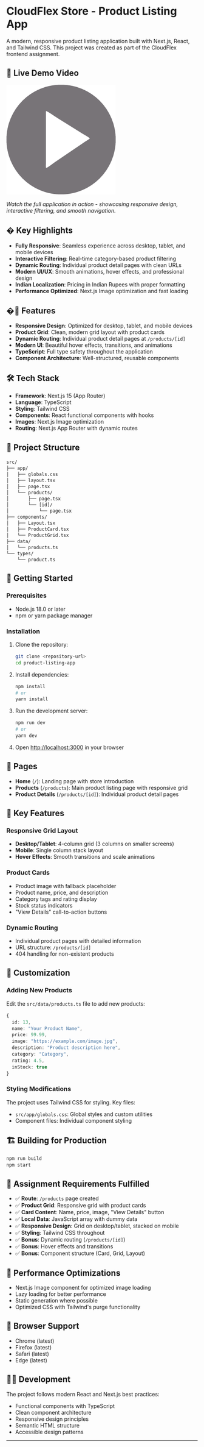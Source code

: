 # CloudFlex Store - Product Listing App

A modern, responsive product listing application built with Next.js, React, and Tailwind CSS. This project was created as part of the CloudFlex frontend assignment.

## 🎥 Live Demo Video

[![Demo Video](https://raw.githubusercontent.com/github/explore/main/topics/video/video.png)](https://github.com/Harihara04sudhan/product-listing-app/blob/main/demo-video.mp4)

*Watch the full application in action - showcasing responsive design, interactive filtering, and smooth navigation.*

## � Key Highlights

- **Fully Responsive**: Seamless experience across desktop, tablet, and mobile devices
- **Interactive Filtering**: Real-time category-based product filtering
- **Dynamic Routing**: Individual product detail pages with clean URLs
- **Modern UI/UX**: Smooth animations, hover effects, and professional design
- **Indian Localization**: Pricing in Indian Rupees with proper formatting
- **Performance Optimized**: Next.js Image optimization and fast loading

## �🚀 Features

- **Responsive Design**: Optimized for desktop, tablet, and mobile devices
- **Product Grid**: Clean, modern grid layout with product cards
- **Dynamic Routing**: Individual product detail pages at `/products/[id]`
- **Modern UI**: Beautiful hover effects, transitions, and animations
- **TypeScript**: Full type safety throughout the application
- **Component Architecture**: Well-structured, reusable components

## 🛠️ Tech Stack

- **Framework**: Next.js 15 (App Router)
- **Language**: TypeScript
- **Styling**: Tailwind CSS
- **Components**: React functional components with hooks
- **Images**: Next.js Image optimization
- **Routing**: Next.js App Router with dynamic routes

## 📁 Project Structure

```
src/
├── app/
│   ├── globals.css
│   ├── layout.tsx
│   ├── page.tsx
│   └── products/
│       ├── page.tsx
│       └── [id]/
│           └── page.tsx
├── components/
│   ├── Layout.tsx
│   ├── ProductCard.tsx
│   └── ProductGrid.tsx
├── data/
│   └── products.ts
└── types/
    └── product.ts
```

## 🚦 Getting Started

### Prerequisites

- Node.js 18.0 or later
- npm or yarn package manager

### Installation

1. Clone the repository:
   ```bash
   git clone <repository-url>
   cd product-listing-app
   ```

2. Install dependencies:
   ```bash
   npm install
   # or
   yarn install
   ```

3. Run the development server:
   ```bash
   npm run dev
   # or
   yarn dev
   ```

4. Open [http://localhost:3000](http://localhost:3000) in your browser

## 📱 Pages

- **Home** (`/`): Landing page with store introduction
- **Products** (`/products`): Main product listing page with responsive grid
- **Product Details** (`/products/[id]`): Individual product detail pages

## 🎨 Key Features

### Responsive Grid Layout
- **Desktop/Tablet**: 4-column grid (3 columns on smaller screens)
- **Mobile**: Single column stack layout
- **Hover Effects**: Smooth transitions and scale animations

### Product Cards
- Product image with fallback placeholder
- Product name, price, and description
- Category tags and rating display
- Stock status indicators
- "View Details" call-to-action buttons

### Dynamic Routing
- Individual product pages with detailed information
- URL structure: `/products/[id]`
- 404 handling for non-existent products

## 🔧 Customization

### Adding New Products

Edit the `src/data/products.ts` file to add new products:

```typescript
{
  id: 13,
  name: "Your Product Name",
  price: 99.99,
  image: "https://example.com/image.jpg",
  description: "Product description here",
  category: "Category",
  rating: 4.5,
  inStock: true
}
```

### Styling Modifications

The project uses Tailwind CSS for styling. Key files:
- `src/app/globals.css`: Global styles and custom utilities
- Component files: Individual component styling

## 🏗️ Building for Production

```bash
npm run build
npm start
```

## 📝 Assignment Requirements Fulfilled

- ✅ **Route**: `/products` page created
- ✅ **Product Grid**: Responsive grid with product cards
- ✅ **Card Content**: Name, price, image, "View Details" button
- ✅ **Local Data**: JavaScript array with dummy data
- ✅ **Responsive Design**: Grid on desktop/tablet, stacked on mobile
- ✅ **Styling**: Tailwind CSS throughout
- ✅ **Bonus**: Dynamic routing (`/products/[id]`)
- ✅ **Bonus**: Hover effects and transitions
- ✅ **Bonus**: Component structure (Card, Grid, Layout)

## 🎯 Performance Optimizations

- Next.js Image component for optimized image loading
- Lazy loading for better performance
- Static generation where possible
- Optimized CSS with Tailwind's purge functionality

## 📱 Browser Support

- Chrome (latest)
- Firefox (latest)
- Safari (latest)
- Edge (latest)

## 👨‍💻 Development

The project follows modern React and Next.js best practices:
- Functional components with TypeScript
- Clean component architecture
- Responsive design principles
- Semantic HTML structure
- Accessible design patterns

---


